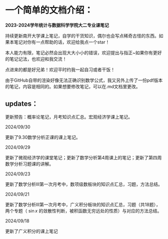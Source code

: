 # 一个简单的文档介绍：
**2023-2024学年统计与数据科学学院大二专业课笔记**

持续更新南开大学课上笔记，自学的干货知识，偶尔也会写点稀奇古怪的东西。如果本笔记对你有一点帮助的话，欢迎给我点一个star！

本人能力有限，笔记必然会出现大大小小的错误，欢迎提出与指正~如果你有更好的笔记记法，也欢迎和我交流！

点进来的都是好兄弟！欢迎平时约我一起自习或者干饭！

由于GitHub自带的渲染好像无法正确识别数学公式，我又另外上传了一份pdf版本的笔记，内容是相同的。如果想要修改笔记，可以在.md文档里更改。

## updates：

更新预告：概率论笔记，月考知识点汇总。宏观经济学课上笔记。

2024/09/30

更新了9.30数学分析正课的课上笔记。

2024/09/29

更新了微观经济学的课堂笔记；更新了数学分析第4周课上的笔记；更新了第四周数学分析习题课的讲解。

2024/09/23

更新了数学分析Ⅲ第一次月考中，数项级数板块的知识点汇总，习题，方法总结。

2024/09/21

更新了数学分析Ⅲ第一次月考中，广义积分板块的知识点汇总，习题（共18题），两个专题（ $\sin x$ 的敛散性判断，被积函数无穷远处的性质）与对应的方法总结。

2024/09/18

更新了广义积分的课上笔记
